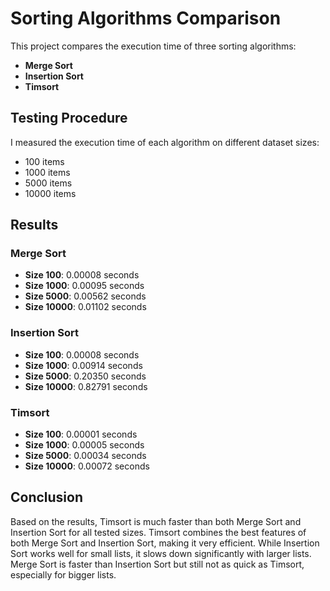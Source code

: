 # Sorting Algorithms Comparison

This project compares the execution time of three sorting algorithms:
- **Merge Sort**
- **Insertion Sort**
- **Timsort** 

## Testing Procedure

I measured the execution time of each algorithm on different dataset sizes:

- 100 items
- 1000 items
- 5000 items
- 10000 items

## Results

### Merge Sort

- **Size 100**: 0.00008 seconds
- **Size 1000**: 0.00095 seconds
- **Size 5000**: 0.00562 seconds
- **Size 10000**: 0.01102 seconds

### Insertion Sort

- **Size 100**: 0.00008 seconds
- **Size 1000**: 0.00914 seconds
- **Size 5000**: 0.20350 seconds
- **Size 10000**: 0.82791 seconds

### Timsort

- **Size 100**: 0.00001 seconds
- **Size 1000**: 0.00005 seconds
- **Size 5000**: 0.00034 seconds
- **Size 10000**: 0.00072 seconds


## Conclusion

Based on the results, Timsort is much faster than both Merge Sort and Insertion Sort for all tested sizes. Timsort combines the best features of both Merge Sort and Insertion Sort, making it very efficient. While Insertion Sort works well for small lists, it slows down significantly with larger lists. Merge Sort is faster than Insertion Sort but still not as quick as Timsort, especially for bigger lists.

